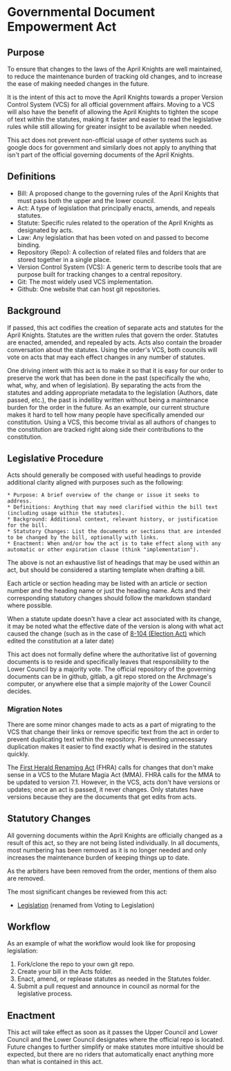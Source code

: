 [Bill number: 11-102]: #
[Author: Archmage Szeraax]: #
[Proposed Date: 4/17/2025]: #
[Passed Date: -]: #

# Governmental Document Empowerment Act

## Purpose
To ensure that changes to the laws of the April Knights are well maintained, to reduce the maintenance burden of tracking old changes, and to increase the ease of making needed changes in the future.

It is the intent of this act to move the April Knights towards a proper Version Control System (VCS) for all official government affairs. Moving to a VCS will also have the benefit of allowing the April Knights to tighten the scope of text within the statutes, making it faster and easier to read the legislative rules while still allowing for greater insight to be available when needed.

This act does not prevent non-official usage of other systems such as google docs for government and similarly does not apply to anything that isn't part of the official governing documents of the April Knights.

## Definitions
* Bill: A proposed change to the governing rules of the April Knights that must pass both the upper and the lower council.
* Act: A type of legislation that principally enacts, amends, and repeals statutes.
* Statute: Specific rules related to the operation of the April Knights as designated by acts.
* Law: Any legislation that has been voted on and passed to become binding.
* Repository (Repo): A collection of related files and folders that are stored together in a single place.
* Version Control System (VCS): A generic term to describe tools that are purpose built for tracking changes to a central repository.
* Git: The most widely used VCS implementation.
* Github: One website that can host git repositories.

## Background
If passed, this act codifies the creation of separate acts and statutes for the April Knights. Statutes are the written rules that govern the order. Statutes are enacted, amended, and repealed by acts. Acts also contain the broader conversation about the statutes. Using the order's VCS, both councils will vote on acts that may each effect changes in any number of statutes.

One driving intent with this act is to make it so that it is easy for our order to preserve the work that has been done in the past (specifically the who, what, why, and when of legislation). By separating the acts from the statutes and adding appropriate metadata to the legislation (Authors, date passed, etc.), the past is indelliby written without being a maintenance burden for the order in the future. As an example, our current structure makes it hard to tell how many people have specifically amended our constitution. Using a VCS, this become trivial as all authors of changes to the constitution are tracked right along side their contributions to the constitution.

## Legislative Procedure
Acts should generally be composed with useful headings to provide additional clarity aligned with purposes such as the following:

    * Purpose: A brief overview of the change or issue it seeks to address.
    * Definitions: Anything that may need clarified within the bill text (including usage within the statutes).
    * Background: Additional context, relevant history, or justification for the bill.
    * Statutory Changes: List the documents or sections that are intended to be changed by the bill, optionally with links.
    * Enactment: When and/or how the act is to take effect along with any automatic or other expiration clause (think "implementation").

The above is not an exhaustive list of headings that may be used within an act, but should be considered a starting template when drafting a bill.

Each article or section heading may be listed with an article or section number and the heading name or just the heading name. Acts and their corresponding statutory changes should follow the markdown standard where possible.

When a statute update doesn't have a clear act associated with its change, it may be noted what the effective date of the version is along with what act caused the change (such as in the case of [8-104 (Election Act)](/Laws/8-104%20Election%20Act.md) which edited the constitution at a later date)

This act does not formally define where the authoritative list of governing documents is to reside and specifically leaves that responsibility to the Lower Council by a majority vote. The official repository of the governing documents can be in github, gitlab, a git repo stored on the Archmage's computer, or anywhere else that a simple majority of the Lower Council decides.

### Migration Notes
There are some minor changes made to acts as a part of migrating to the VCS that change their links or remove specific text from the act in order to prevent duplicating text within the repository. Preventing unnecessary duplication makes it easier to find exactly what is desired in the statutes quickly.

The [First Herald Renaming Act](/Laws/9-102%20First%20Herald%20Renaming%20Act.md) (FHRA) calls for changes that don't make sense in a VCS to the Mutare Magia Act (MMA). FHRA calls for the MMA to be updated to version 7.1. However, in the VCS, acts don't have versions or updates; once an act is passed, it never changes. Only statutes have versions because they are the documents that get edits from acts.

## Statutory Changes
All governing documents within the April Knights are officially changed as a result of this act, so they are not being listed individually. In all documents, most numbering has been removed as it is no longer needed and only increases the maintenance burden of keeping things up to date.

As the arbiters have been removed from the order, mentions of them also are removed.

The most significant changes be reviewed from this act:

* [Legislation](/Statutes/Legislation.md) (renamed from Voting to Legislation)

## Workflow
As an example of what the workflow would look like for proposing legislation:

1. Fork/clone the repo to your own git repo.
1. Create your bill in the Acts folder.
1. Enact, amend, or replease statutes as needed in the Statutes folder.
1. Submit a pull request and announce in council as normal for the legislative process.

## Enactment
This act will take effect as soon as it passes the Upper Council and Lower Council and the Lower Council designates where the official repo is located. Future changes to further simplify or make statutes more intuitive should be expected, but there are no riders that automatically enact anything more than what is contained in this act.
